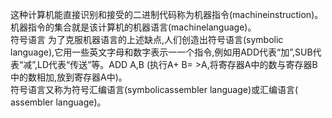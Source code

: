 这种计算机能直接识别和接受的二进制代码称为机器指令(machineinstruction)。机器指令的集合就是该计算机的机器语言(machinelanguage)。   
符号语言 为了克服机器语言的上述缺点,人们创造出符号语言(symbolic language),它用一些英文字母和数字表示一一个指令,例如用ADD代表“加”,SUB代表“减”,LD代表“传送”等。ADD A,B (执行A+ B= >A,将寄存器A中的数与寄存器B中的数相加,放到寄存器A中)。   
符号语言又称为符号汇编语言(symbolicassembler language)或汇编语言( assembler language)。   
